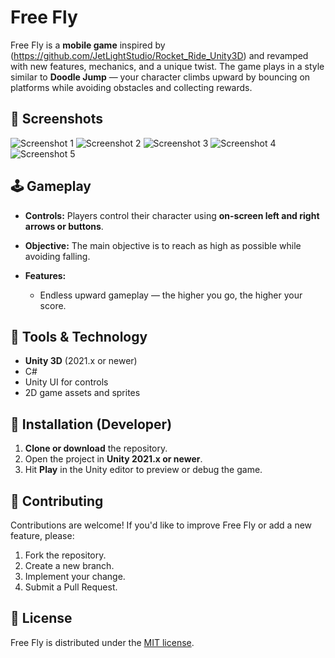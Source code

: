 # Free Fly

Free Fly is a **mobile game** inspired by (https://github.com/JetLightStudio/Rocket_Ride_Unity3D) and revamped with new features, mechanics, and a unique twist.
The game plays in a style similar to **Doodle Jump** — your character climbs upward by bouncing on platforms while avoiding obstacles and collecting rewards.

  ## 🔹 Screenshots

![Screenshot 1](Screenshots/SS1.jpeg)
![Screenshot 2](Screenshots/SS2.jpeg)
![Screenshot 3](Screenshots/SS3.jpeg)
![Screenshot 4](Screenshots/SS4.jpeg)
![Screenshot 5](Screenshots/SS5.jpeg)

## 🕹 Gameplay

* **Controls:**
  Players control their character using **on-screen left and right arrows or buttons**.

* **Objective:**
  The main objective is to reach as high as possible while avoiding falling.

* **Features:**

  * Endless upward gameplay — the higher you go, the higher your score.

## 🔹 Tools & Technology

* **Unity 3D** (2021.x or newer)
* C#
* Unity UI for controls
* 2D game assets and sprites

## 🔹 Installation (Developer)

1. **Clone or download** the repository.
2. Open the project in **Unity 2021.x or newer**.
3. Hit **Play** in the Unity editor to preview or debug the game.

## 🔹 Contributing

Contributions are welcome!
If you'd like to improve Free Fly or add a new feature, please:

1. Fork the repository.
2. Create a new branch.
3. Implement your change.
4. Submit a Pull Request.

## 🔹 License

Free Fly is distributed under the [MIT license](LICENSE).
